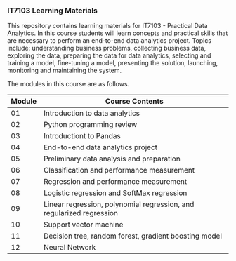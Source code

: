 ### IT7103 Learning Materials
This repository contains learning materials for IT7103 - Practical Data Analytics. In this course students will learn concepts and practical skills that are necessary to perform an end-to-end data analytics project.  Topics include: understanding business problems, collecting business data, exploring the data, preparing the data for data analytics, selecting and training a model, fine-tuning a model, presenting the solution, launching, monitoring and maintaining the system.
 
The modules in this course are as follows.

|Module | Course Contents |
|---|---|
|01 | Introduction to data analytics |
|02 | Python programming review	|
|03 | Introductiont to Pandas |
|04 | End-to-end data analytics project	|
|05 | Preliminary data analysis and preparation	|
|06 | Classification and performance measurement|	
|07 | Regression and performance measurement	|
|08	| Logistic regression and SoftMax regression|	 	
|09	| Linear regression, polynomial regression, and regularized regression 	|
|10	| Support vector machine|
|11	| Decision tree, random forest, gradient boosting model|
|12	| Neural Network |

 
 
